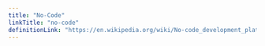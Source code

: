 ```yaml
---
title: "No-Code"
linkTitle: "no-code"
definitionLink: "https://en.wikipedia.org/wiki/No-code_development_platform"
---
```

